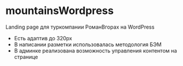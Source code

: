 # mountainsWordpress
Landing page для туркомпании РоманВгорах на WordPress
- Есть адаптив до 320px
- В написании разметки использовалась методология БЭМ
- В админке реализована возможность управления контентом на странице
